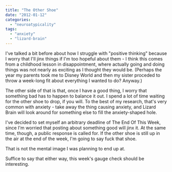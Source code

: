 ```yaml
---
title: "The Other Shoe"
date: "2012-01-12"
categories: 
  - "neuroatypicality"
tags: 
  - "anxiety"
  - "lizard-brain"
---
```


I've talked a bit before about how I struggle with "positive thinking" because I worry that I'll jinx things if I'm too hopeful about them - I think this comes from a childhood lesson in disappointment, where actually going and doing things was not nearly as exciting as I thought they would be. (Perhaps the year my parents took me to Disney World and then my sister proceded to throw a week-long fit about everything I wanted to do? Anyway.)

The other side of that is that, once I have a good thing, I worry that something bad has to happen to balance it out. I spend a lot of time waiting for the other shoe to drop, if you will. To the best of my research, that's very common with anxiety - take away the thing causing anxiety, and Lizard Brain will look around for something else to fill the anxiety-shaped hole.

I've decided to set myself an arbitrary deadline of The End Of This Week, since I'm worried that posting about something good will jinx it. At the same time, though, a public response is called for. If the other shoe is still up in the air at the end of the week, I'm going to say fuck that shoe.

That is not the mental image I was planning to end up at.

Suffice to say that either way, this week's gauge check should be interesting.

